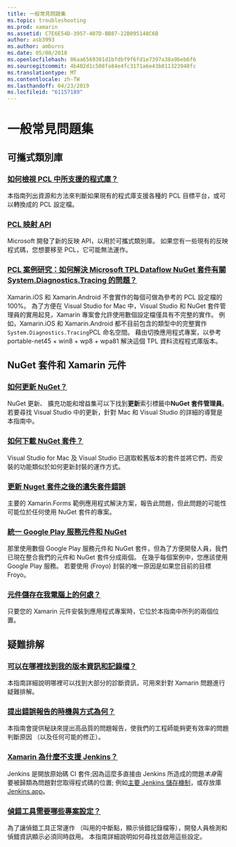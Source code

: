 ```yaml
---
title: 一般常見問題集
ms.topic: troubleshooting
ms.prod: xamarin
ms.assetid: C7E6E54D-3957-407D-BB87-22B095148C6B
author: asb3993
ms.author: amburns
ms.date: 05/08/2018
ms.openlocfilehash: 06aa6569301d1bfdbf9f6fd1e7397a38a9beb6f6
ms.sourcegitcommit: 4b402d1c508fa84e4fc3171a6e43b811323948fc
ms.translationtype: MT
ms.contentlocale: zh-TW
ms.lasthandoff: 04/23/2019
ms.locfileid: "61157189"
---
```

# <a name="general-frequently-asked-questions"></a>一般常見問題集

## <a name="portable-class-libraries"></a>可攜式類別庫

### <a name="how-can-i-view-what-libraries-are-supported-in-a-pclpcl-support-librariesmd"></a>[如何檢視 PCL 中所支援的程式庫？](pcl-support-libraries.md)
本指南列出資源和方法來判斷如果現有的程式庫支援各種的 PCL 目標平台，或可以轉換成的 PCL 設定檔。

### <a name="pcl-reflection-apipcl-reflectionmd"></a>[PCL 映射 API](pcl-reflection.md)
Microsoft 開發了新的反映 API，以用於可攜式類別庫。 如果您有一些現有的反映程式碼，您想要移至 PCL，它可能無法運作。

### <a name="pcl-case-study-how-can-i-resolve-problems-related-to-systemdiagnosticstracing-for-the-microsoft-tpl-dataflow-nuget-packagepcl-case-studymd"></a>[PCL 案例研究：如何解決 Microsoft TPL Dataflow NuGet 套件有關 System.Diagnostics.Tracing 的問題？](pcl-case-study.md)
Xamarin.iOS 和 Xamarin.Android 不會實作的每個可做為參考的 PCL 設定檔的 100%。 為了方便在 Visual Studio for Mac 中，Visual Studio 和 NuGet 套件管理員的實用起見，Xamarin 專案會允許使用數個設定檔僅具有不完整的實作。 例如，Xamarin.iOS 和 Xamarin.Android 都不目前包含的類型中的完整實作`System.Diagnostics.Tracing`PCL 命名空間。 藉由切換應用程式專案，以參考 portable-net45 + win8 + wp8 + wpa81 解決這個 TPL 資料流程程式庫版本。

## <a name="nuget-packages--xamarin-components"></a>NuGet 套件和 Xamarin 元件
### <a name="how-can-i-update-nugetnuget-updatemd"></a>[如何更新 NuGet？](nuget-update.md)
NuGet 更新、 擴充功能和增益集可以下找到**更新**索引標籤中**NuGet 套件管理員**。 若要尋找 Visual Studio 中的更新，針對 Mac 和 Visual Studio 的詳細的導覽是本指南中。

### <a name="how-do-i-downgrade-a-nuget-packagenuget-package-downgrademd"></a>[如何下載 NuGet 套件？](nuget-package-downgrade.md)
Visual Studio for Mac 及 Visual Studio 已選取較舊版本的套件並將它們，而安裝的功能類似於如何更新封裝的運作方式。

### <a name="missing-packages-error-after-updating-nuget-packagesnuget-packages-missingmd"></a>[更新 Nuget 套件之後的遺失套件錯誤](nuget-packages-missing.md)
主要的 Xamarin.Forms 範例應用程式解決方案，報告此問題，但此問題的可能性可能位於任何使用 NuGet 套件的專案。

### <a name="unifying-google-play-services-components-and-nugetgps-components-nugetmd"></a>[統一 Google Play 服務元件和 NuGet](gps-components-nuget.md)
那里使用數個 Google Play 服務元件和 NuGet 套件，但為了方便開發人員，我們已現在整合我們的元件和 NuGet 套件分成兩個。 在幾乎每個案例中，您應該使用 Google Play 服務。 若要使用 (Froyo) 封裝的唯一原因是如果您目前的目標 Froyo。

### <a name="where-are-the-components-stored-on-my-machinecomponent-storagemd"></a>[元件儲存在我電腦上的何處？](component-storage.md)
只要您的 Xamarin 元件安裝到應用程式專案時，它位於本指南中所列的兩個位置。


## <a name="troubleshooting"></a>疑難排解
### <a name="where-can-i-find-my-version-information-and-logsversion-logsmd"></a>[可以在哪裡找到我的版本資訊和記錄檔？](version-logs.md)
本指南詳細說明哪裡可以找到大部分的診斷資訊，可用來針對 Xamarin 問題進行疑難排解。

### <a name="when-and-how-should-i-file-a-bug-reporthowto-file-bugmd"></a>[提出錯誤報告的時機與方式為何？](howto-file-bug.md)
本指南會提供秘訣來提出高品質的問題報告，使我們的工程師能夠更有效率的問題判斷原因 （以及任何可能的修正）。

### <a name="why-isnt-jenkins-supported-by-xamarinxamarin-jenkinsmd"></a>[Xamarin 為什麼不支援 Jenkins？](xamarin-jenkins.md)
Jenkins 是開放原始碼 CI 套件;因為這麼多直接由 Jenkins 所造成的問題*本身*需要被歸類為問題對您取得程式碼的位置; 例如[主要 Jenkins 儲存機制](https://github.com/jenkinsci/jenkins)，或存放庫[Jenkins.app](https://github.com/stisti/jenkins-app)。

### <a name="what-project-settings-are-required-for-the-debuggerdebugger-settingsmd"></a>[偵錯工具需要哪些專案設定？](debugger-settings.md)
為了讓偵錯工具正常運作 （叫用的中斷點，顯示偵錯記錄檔等），開發人員檢測和偵錯資訊顯示必須同時啟用。 本指南詳細說明如何尋找並啟用這些設定。

